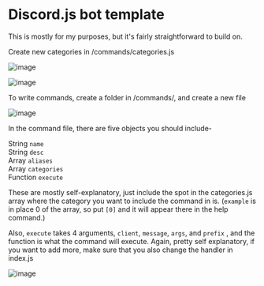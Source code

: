 # Discord.js bot template

This is mostly for my purposes, but it's fairly straightforward to build on.

Create new categories in /commands/categories.js

![image](https://user-images.githubusercontent.com/60945964/149975793-58020901-f027-4dd5-8709-3dac8512a4e4.png)

![image](https://user-images.githubusercontent.com/60945964/149976120-4eb1eab3-4bd5-426b-b423-7aeadd0aac79.png)

To write commands, create a folder in /commands/, and create a new file

![image](https://user-images.githubusercontent.com/60945964/149976386-7a9f4dac-3fbc-43b1-b905-37520770d316.png)

In the command file, there are five objects you should include- 

String `name`<br>
String `desc`<br>
Array `aliases`<br>
Array `categories`<br>
Function `execute`<br>

These are mostly self-explanatory, just include the spot in the categories.js array where the category you want to include the command in is. (`example` is in place 0 of the array, so put `[0]` and it will appear there in the help command.) 

Also, `execute` takes 4 arguments, `client`, `message`, `args`, and `prefix` , and the function is what the command will execute.
Again, pretty self explanatory, if you want to add more, make sure that you also change the handler in index.js

![image](https://user-images.githubusercontent.com/60945964/149977577-40213e7a-61f6-4566-a5ef-a1f87aa942dd.png)


